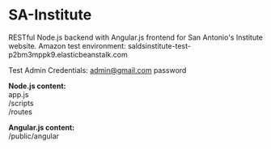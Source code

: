 SA-Institute
============

RESTful Node.js backend with Angular.js frontend for San Antonio's Institute website.
Amazon test environment: saldsinstitute-test-p2bm3mppk9.elasticbeanstalk.com

Test Admin Credentials:
admin@gmail.com
password

**Node.js content:**  
app.js  
/scripts  
/routes  

**Angular.js content:**  
/public/angular
